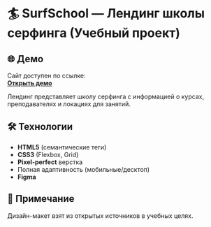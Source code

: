 # 🏄 SurfSchool — Лендинг школы серфинга (Учебный проект)

## 🌐 Демо  
Сайт доступен по ссылке:  
[**Открыть демо**](https://annakorotkikh.github.io/SurfSchool/)

Лендинг представляет школу серфинга с информацией о курсах, преподавателях и локациях для занятий.

## 🛠 Технологии
- **HTML5** (семантические теги)
- **CSS3** (Flexbox, Grid)
- **Pixel-perfect** верстка
- Полная адаптивность (мобильные/десктоп)
- **Figma**

## 📌 Примечание
Дизайн-макет взят из открытых источников в учебных целях.

